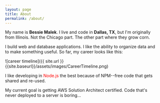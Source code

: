 ```yaml
---
layout: page
title: About
permalink: /about/
---
```


My name is **Bessie Malek**.  I live and code in **Dallas, TX**, but I'm originally from Illinois.  Not the Chicago part.  The other part where they grow corn.

I build web and database applications.  I like the ability to organize data and to make something useful.  So far, my career looks like this:

![career timeline]({{ site.url }}{{site.baseurl}}/assets/images/CareerTimeline.png)

I like developing in <span style="color:red">Node.js</span> the best because of NPM--free code that gets shared and re-used.

My current goal is getting AWS Solution Architect certified.  Code that's never deployed to a server is boring...



